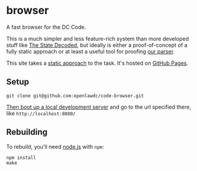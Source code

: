 # browser

A fast browser for the DC Code.

This is a much simpler and less feature-rich system than more developed
stuff like [The State Decoded](http://www.statedecoded.com/), but ideally
is either a proof-of-concept of a fully static approach or at least a useful
tool for proofing [our parser](https://github.com/openlawdc/dc-decoded).

This site takes a [static approach](http://macwright.org/2013/01/08/thinking-static.html)
to the task. It's hosted on [GitHub Pages](http://pages.github.com/).

## Setup

    git clone git@github.com:openlawdc/code-browser.git

[Then boot up a local development server](https://gist.github.com/tmcw/4989751)
and go to the url specified there, like `http://localhost:8080/`

## Rebuilding

To rebuild, you'll need [node.js](http://nodejs.org/) with `npm`:

    npm install
    make
